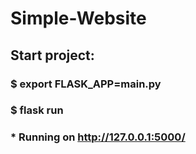 # Simple-Website

## Start project:

### $ export FLASK_APP=main.py
### $ flask run
### * Running on http://127.0.0.1:5000/
